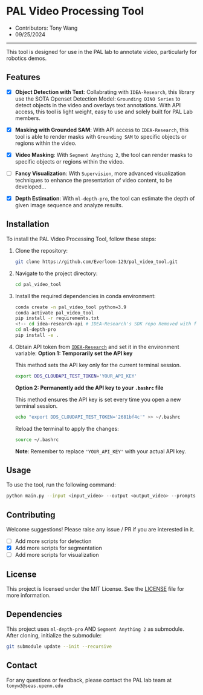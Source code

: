 # PAL Video Processing Tool
- Contributors: Tony Wang
- 09/25/2024
---


This tool is designed for use in the PAL lab to annotate video, particularly for robotics demos.


## Features

- [x] **Object Detection with Text**: Collabrating with `IDEA-Research`, this library use the SOTA Openset Detection Model: `Grounding DINO Series` to detect objects in the video and overlays text annotations. With API access, this tool is light weight, easy to use and solely built for PAL Lab members. 

- [X] **Masking with Grounded SAM**: With API access to `IDEA-Research`, this tool is able to render masks with `Grounding SAM` to specific objects or regions within the video. 

- [x] **Video Masking**: With `Segment Anything 2`, the tool can render masks to specific objects or regions within the video.

- [ ] **Fancy Visualization**: With `Supervision`, more advanced visualization techniques to enhance the presentation of video content, to be developed...

- [x] **Depth Estimation**: With `ml-depth-pro`, the tool can estimate the depth of given image sequence and analyze results.

## Installation

To install the PAL Video Processing Tool, follow these steps:

1. Clone the repository:
    ```sh
    git clone https://github.com/Everloom-129/pal_video_tool.git
    ```
2. Navigate to the project directory:
    ```sh
    cd pal_video_tool
    ```
3. Install the required dependencies in conda environment:
    ```sh
    conda create -n pal_video_tool python=3.9
    conda activate pal_video_tool
    pip install -r requirements.txt
    <!-- cd idea-research-api # IDEA-Research's SDK repo Removed with fixed PR now -->
    cd ml-depth-pro
    pip install -e .
    ```
4. Obtain API token from [`IDEA-Research`](https://cloud.deepdataspace.com/dashboard/api-quota) and set it in the environment variable:
    **Option 1: Temporarily set the API key**

    This method sets the API key only for the current terminal session.

    ```sh
    export DDS_CLOUDAPI_TEST_TOKEN='YOUR_API_KEY'
    ```

    **Option 2: Permanently add the API key to your `.bashrc` file**

    This method ensures the API key is set every time you open a new terminal session.

      ```sh
      echo "export DDS_CLOUDAPI_TEST_TOKEN='2681bf4c'" >> ~/.bashrc
      ```

    Reload the terminal to apply the changes:

      ```sh
      source ~/.bashrc
      ```

    **Note**: Remember to replace `'YOUR_API_KEY'` with your actual API key.

## Usage

To use the tool, run the following command:

```sh
python main.py --input <input_video> --output <output_video> --prompts <detection_prompts> #Optional, default output video will be <input_video_name>_pal.mp4
```


## Contributing

Welcome suggestions! Please raise any issue / PR if you are interested in it.
- [ ] Add more scripts for detection
- [x] Add more scripts for segmentation
- [ ] Add more scripts for visualization

## License

This project is licensed under the MIT License. See the [LICENSE](LICENSE) file for more information.


## Dependencies

This project uses `ml-depth-pro` AND `Segment Anything 2` as submodule. After cloning, initialize the submodule:

```sh
git submodule update --init --recursive
```

## Contact
For any questions or feedback, please contact the PAL lab team at `tonyw3@seas.upenn.edu`
